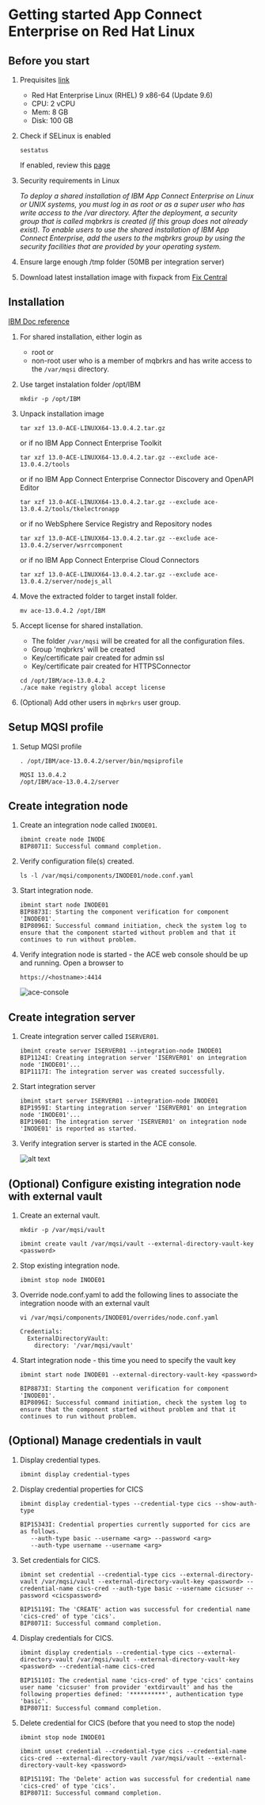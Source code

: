 # Getting started App Connect Enterprise on Red Hat Linux

## Before you start

1. Prequisites [link](https://www.ibm.com/software/reports/compatibility/clarity-reports/report/html/softwareReqsForProduct?deliverableId=17D73B93A5CB43DB95086455B2A2B747&osPlatforms=spcrAllValues&duComponentIds=spcrAllValues&mandatoryCapIds=spcrAllValues&optionalCapIds=spcrAllValues)

   - Red Hat Enterprise Linux (RHEL) 9 x86-64 (Update 9.6)
   - CPU: 2 vCPU
   - Mem: 8 GB
   - Disk: 100 GB

1. Check if SELinux is enabled
   ```
   sestatus
   ```

   If enabled, review this [page](https://www.ibm.com/support/pages/node/6406668)

1. Security requirements in Linux
   
   *To deploy a shared installation of IBM App Connect Enterprise on Linux or UNIX systems, you must log in as root or as a super user who has write access to the /var directory. After the deployment, a security group that is called mqbrkrs is created (if this group does not already exist). To enable users to use the shared installation of IBM App Connect Enterprise, add the users to the mqbrkrs group by using the security facilities that are provided by your operating system.*

1. Ensure large enough /tmp folder (50MB per integration server)

1. Download latest installation image with fixpack from [Fix Central](https://www.ibm.com/support/pages/node/7242770)

## Installation 

[IBM Doc reference](https://www.ibm.com/docs/en/app-connect/13.0.x?topic=software-installing-linux)

1. For shared installation, either login as
   - root or
   - non-root user who is a member of mqbrkrs and has write access to the `/var/mqsi` directory.

1. Use target instalation folder /opt/IBM
   ```
   mkdir -p /opt/IBM
   ```

1. Unpack installation image
   ```
   tar xzf 13.0-ACE-LINUXX64-13.0.4.2.tar.gz
   ```
   or if no IBM App Connect Enterprise Toolkit
   ```
   tar xzf 13.0-ACE-LINUXX64-13.0.4.2.tar.gz --exclude ace-13.0.4.2/tools
   ```
   or if no IBM App Connect Enterprise Connector Discovery and OpenAPI Editor
   ```
   tar xzf 13.0-ACE-LINUXX64-13.0.4.2.tar.gz --exclude ace-13.0.4.2/tools/tkelectronapp
   ```
   or if no WebSphere Service Registry and Repository nodes
   ```
   tar xzf 13.0-ACE-LINUXX64-13.0.4.2.tar.gz --exclude ace-13.0.4.2/server/wsrrcomponent
   ```
   or if no IBM App Connect Enterprise Cloud Connectors
   ```
   tar xzf 13.0-ACE-LINUXX64-13.0.4.2.tar.gz --exclude ace-13.0.4.2/server/nodejs_all
   ```

1. Move the extracted folder to target install folder.
   ```
   mv ace-13.0.4.2 /opt/IBM
   ```

1. Accept license for shared installation. 

   - The folder `/var/mqsi` will be created for all the configuration files.
   - Group 'mqbrkrs' will be created
   - Key/certificate pair created for admin ssl
   - Key/certificate pair created for HTTPSConnector
   ```
   cd /opt/IBM/ace-13.0.4.2
   ./ace make registry global accept license 
   ```

1. (Optional) Add other users in `mqbrkrs` user group.
   
## Setup MQSI profile

1. Setup MQSI profile
   ```
   . /opt/IBM/ace-13.0.4.2/server/bin/mqsiprofile
   
   MQSI 13.0.4.2
   /opt/IBM/ace-13.0.4.2/server
   ```
   

## Create integration node

1. Create an integration node called `INODE01`.
   ```
   ibmint create node INODE
   BIP8071I: Successful command completion.
   ```

1. Verify configuration file(s) created.
   ```
   ls -l /var/mqsi/components/INODE01/node.conf.yaml
   ```

1. Start integration node.
   ```
   ibmint start node INODE01
   BIP8873I: Starting the component verification for component 'INODE01'.
   BIP8096I: Successful command initiation, check the system log to ensure that the component started without problem and that it continues to run without problem.
   ```

1. Verify integration node is started - the ACE web console should be up and running. Open a browser to

   ```
   https://<hostname>:4414
   ```

   ![ace-console](images/ace-console.png)

## Create integration server

1. Create integration server called `ISERVER01`.
   ```
   ibmint create server ISERVER01 --integration-node INODE01
   BIP1124I: Creating integration server 'ISERVER01' on integration node 'INODE01'... 
   BIP1117I: The integration server was created successfully.
   ```

1. Start integration server
   ```
   ibmint start server ISERVER01 --integration-node INODE01
   BIP1959I: Starting integration server 'ISERVER01' on integration node 'INODE01'... 
   BIP1960I: The integration server 'ISERVER01' on integration node 'INODE01' is reported as started.
   ```
   
1. Verify integration server is started in the ACE console.

   ![alt text](images/server-started.png)

## (Optional) Configure existing integration node with external vault

1. Create an external vault.
   ```
   mkdir -p /var/mqsi/vault
   
   ibmint create vault /var/mqsi/vault --external-directory-vault-key <password>
   ```

1. Stop existing integration node.
   ```
   ibmint stop node INODE01
   ```

1. Override node.conf.yaml to add the following lines to associate the integration noode with an external vault
   ```
   vi /var/mqsi/components/INODE01/overrides/node.conf.yaml

   Credentials:
     ExternalDirectoryVault:
       directory: '/var/mqsi/vault'
   ```

1. Start integration node - this time you need to specify the vault key
   ```
   ibmint start node INODE01 --external-directory-vault-key <password>
   
   BIP8873I: Starting the component verification for component 'INODE01'. 
   BIP8096I: Successful command initiation, check the system log to ensure that the component started without problem and that it continues to run without problem.
   ```

## (Optional) Manage credentials in vault

1. Display credential types.
   ```
   ibmint display credential-types
   ```

1. Display credential properties for CICS
   ```
   ibmint display credential-types --credential-type cics --show-auth-type
    
   BIP15343I: Credential properties currently supported for cics are as follows.   
      --auth-type basic --username <arg> --password <arg>
      --auth-type username --username <arg>
   ```

1. Set credentials for CICS.
   ```
   ibmint set credential --credential-type cics --external-directory-vault /var/mqsi/vault --external-directory-vault-key <password> --credential-name cics-cred --auth-type basic --username cicsuser --password <cicspassword>

   BIP15119I: The 'CREATE' action was successful for credential name 'cics-cred' of type 'cics'. 
   BIP8071I: Successful command completion.
   ```

1. Display credentials for CICS.
   ```
   ibmint display credentials --credential-type cics --external-directory-vault /var/mqsi/vault --external-directory-vault-key <password> --credential-name cics-cred
   
   BIP15110I: The credential name 'cics-cred' of type 'cics' contains user name 'cicsuser' from provider 'extdirvault' and has the following properties defined: '**********', authentication type 'basic'. 
   BIP8071I: Successful command completion.
   ```

1. Delete credential for CICS (before that you need to stop the node)
   ```
   ibmint stop node INODE01
   
   ibmint unset credential --credential-type cics --credential-name cics-cred --external-directory-vault /var/mqsi/vault --external-directory-vault-key <password>
   
   BIP15119I: The 'Delete' action was successful for credential name 'cics-cred' of type 'cics'. 
   BIP8071I: Successful command completion. 
   ```